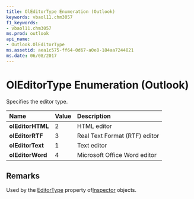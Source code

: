 ```yaml
---
title: OlEditorType Enumeration (Outlook)
keywords: vbaol11.chm3057
f1_keywords:
- vbaol11.chm3057
ms.prod: outlook
api_name:
- Outlook.OlEditorType
ms.assetid: aea1c575-ff64-0d67-a0e8-184aa7244821
ms.date: 06/08/2017
---
```



# OlEditorType Enumeration (Outlook)

Specifies the editor type.



|**Name**|**Value**|**Description**|
|:-----|:-----|:-----|
| **olEditorHTML**|2|HTML editor|
| **olEditorRTF**|3|Real Text Format (RTF) editor|
| **olEditorText**|1|Text editor|
| **olEditorWord**|4|Microsoft Office Word editor|

## Remarks

Used by the [EditorType](Outlook.Inspector.EditorType.md) property of[Inspector](Outlook.Inspector.md) objects.


